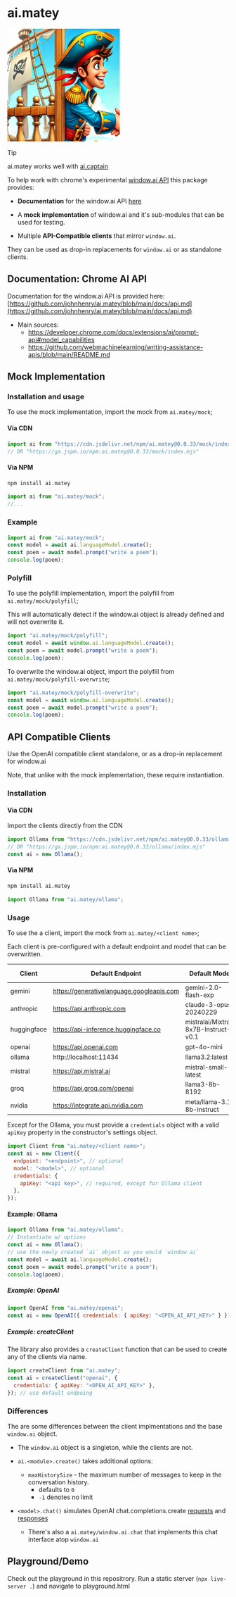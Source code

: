 # ai.matey

<img src="https://raw.githubusercontent.com/johnhenry/ai.matey/main/logo.png" alt="AI.Matey Logo" style="width:256px; height:256px">

> [!TIP]
> ai.matey works well with [ai.captain](https://www.npmjs.com/package/ai.captain)

To help work with chrome's experimental [window.ai API](https://developer.chrome.com/docs/ai/built-in-apis) this package provides:

- **Documentation** for the window.ai API [here](https://github.com/johnhenry/ai.matey/blob/main/docs/api.md)

- A **mock implementation** of window.ai and it's sub-modules that can be used for testing.

- Multiple **API-Compatible clients** that mirror `window.ai`.

They can be used as drop-in replacements for `window.ai` or as standalone clients.

## Documentation: Chrome AI API

Documentation for the window.ai API is provided here: [https://github.com/johnhenry/ai.matey/blob/main/docs/api.md](https://github.com/johnhenry/ai.matey/blob/main/docs/api.md)

- Main sources:
  - https://developer.chrome.com/docs/extensions/ai/prompt-api#model_capabilities
  - https://github.com/webmachinelearning/writing-assistance-apis/blob/main/README.md

## Mock Implementation

### Installation and usage

To use the mock implementation, import the mock from `ai.matey/mock`;

#### Via CDN

```javascript
import ai from "https://cdn.jsdelivr.net/npm/ai.matey@0.0.33/mock/index.mjs";
// OR "https://ga.jspm.io/npm:ai.matey@0.0.33/mock/index.mjs"
```

#### Via NPM

```bash
npm install ai.matey
```

```javascript
import ai from "ai.matey/mock";
//...
```

### Example

```javascript
import ai from "ai.matey/mock";
const model = await ai.languageModel.create();
const poem = await model.prompt("write a poem");
console.log(poem);
```

### Polyfill

To use the polyfill implementation, import the polyfill from `ai.matey/mock/polyfill`;

This will automatically detect if the window.ai object is already defined and will not overwrite it.

```javascript
import "ai.matey/mock/polyfill";
const model = await window.ai.languageModel.create();
const poem = await model.prompt("write a poem");
console.log(poem);
```

To overwrite the window.ai object, import the polyfill from `ai.matey/mock/polyfill-overwrite`;

```javascript
import "ai.matey/mock/polyfill-overwrite";
const model = await window.ai.languageModel.create();
const poem = await model.prompt("write a poem");
console.log(poem);
```

## API Compatible Clients

Use the OpenAI compatible client standalone, or as a drop-in replacement for window.ai

Note, that unlike with the mock implementation, these require instantiation.

### Installation

#### Via CDN

Import the clients directly from the CDN

```javascript
import Ollama from "https://cdn.jsdelivr.net/npm/ai.matey@0.0.33/ollama/index.mjs";
// OR "https://ga.jspm.io/npm:ai.matey@0.0.33/ollama/index.mjs"
const ai = new Ollama();
```

#### Via NPM

```bash
npm install ai.matey
```

```javascript
import Ollama from "ai.matey/ollama";
```

### Usage

To use the a client, import the mock from `ai.matey/<client name>`;

Each client is pre-configured with a default endpoint and model that can be overwritten.

| Client      | Default Endpoint                          | Default Model                        | OpenAI API | CORS Compatible |
| ----------- | ----------------------------------------- | ------------------------------------ | ---------- | --------------- |
| gemini      | https://generativelanguage.googleapis.com | gemini-2.0-flash-exp                 | x          | ✅              |
| anthropic   | https://api.anthropic.com                 | claude-3-opus-20240229               | x          | ✅              |
| huggingface | https://api-inference.huggingface.co      | mistralai/Mixtral-8x7B-Instruct-v0.1 | x          | ✅              |
| openai      | https://api.openai.com                    | gpt-4o-mini                          | ✅         | ✅              |
| ollama      | http://localhost:11434                    | llama3.2:latest                      | ✅         | ✅              |
| mistral     | https://api.mistral.ai                    | mistral-small-latest                 | ✅         | ✅              |
| groq        | https://api.groq.com/openai               | llama3-8b-8192                       | ✅         | ✅              |
| nvidia      | https://integrate.api.nvidia.com          | meta/llama-3.1-8b-instruct           | ✅         | x               |

Except for the Ollama, you must provide a `credentials` object with a valid `apiKey` property in the constructor's settings object.

```javascript
import Client from "ai.matey/<client name>";
const ai = new Client({
  endpoint: "<endpoint>", // optional
  model: "<model>", // optional
  credentials: {
    apiKey: "<api key>", // required, except for Ollama client
  },
});
```

#### Example: Ollama

```javascript
import Ollama from "ai.matey/ollama";
// Instantiate w/ options
const ai = new Ollama();
// use the newly created `ai` object as you would `window.ai`
const model = await ai.languageModel.create();
const poem = await model.prompt("write a poem");
console.log(poem);
```

##### Example: OpenAI

```javascript
import OpenAI from "ai.matey/openai";
const ai = new OpenAI({ credentials: { apiKey: "<OPEN_AI_API_KEY>" } }); // use default endpoing
```

##### Example: createClient

The library also provides a `createClient` function that can be used to create
any of the clients via name.

```javascript
import createClient from "ai.matey";
const ai = createClient("openai", {
  credentials: { apiKey: "<OPEN_AI_API_KEY>" },
}); // use default endpoing
```

### Differences

The are some differences between the client implmentations and the base `window.ai` object.

- The `window.ai` object is a singleton, while the clients are not.

- `ai.<module>.create()` takes additional options:

  - `maxHistorySize` - the maximum number of messages to keep in the conversation history.
    - defaults to `0`
    - `-1` denotes no limit

- `<model>.chat()` simulates OpenAI chat.completions.create [requests]() and [responses]()
  - There's also a `ai.matey/window.ai.chat` that implements this chat interface atop `window.ai`

## Playground/Demo

Check out the playground in this repositrory. Run a static sterver (`npx live-server .`) and navigate to playground.html
